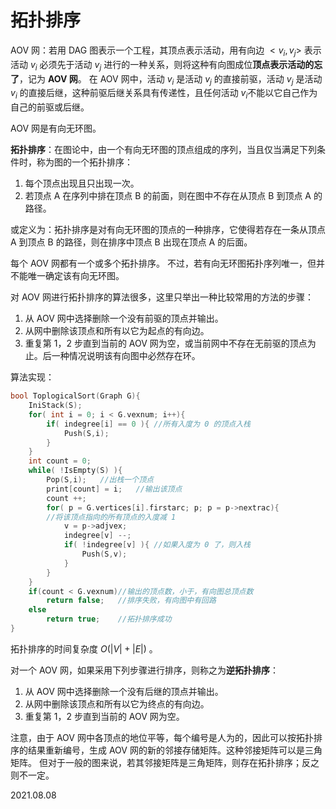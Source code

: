 # 拓扑排序

AOV 网：若用 DAG 图表示一个工程，其顶点表示活动，用有向边 $<v_i,v_j>$ 表示活动 $v_i$ 必须先于活动 $v_j$ 进行的一种关系，则将这种有向图成位**顶点表示活动的忘了**，记为 **AOV 网**。
在 AOV 网中，活动 $v_i$ 是活动 $v_j$ 的直接前驱，活动 $v_j$ 是活动 $v_i$ 的直接后继，这种前驱后继关系具有传递性，且任何活动 $v_i$​ 不能以它自己作为自己的前驱或后继。

AOV 网是有向无环图。

**拓扑排序**：在图论中，由一个有向无环图的顶点组成的序列，当且仅当满足下列条件时，称为图的一个拓扑排序：

1. 每个顶点出现且只出现一次。
2. 若顶点 A 在序列中排在顶点 B 的前面，则在图中不存在从顶点 B 到顶点 A 的路径。

或定义为：拓扑排序是对有向无环图的顶点的一种排序，它使得若存在一条从顶点 A 到顶点 B 的路径，则在排序中顶点 B 出现在顶点 A 的后面。

每个 AOV 网都有一个或多个拓扑排序。
不过，若有向无环图拓扑序列唯一，但并不能唯一确定该有向无环图。

对 AOV 网进行拓扑排序的算法很多，这里只举出一种比较常用的方法的步骤：

1. 从 AOV 网中选择删除一个没有前驱的顶点并输出。
2. 从网中删除该顶点和所有以它为起点的有向边。
3. 重复第 1，2 步直到当前的 AOV 网为空，或当前网中不存在无前驱的顶点为止。后一种情况说明该有向图中必然存在环。

算法实现：

~~~c
bool ToplogicalSort(Graph G){
    IniStack(S);
    for( int i = 0; i < G.vexnum; i++){
        if( indegree[i] == 0 ){	//所有入度为 0 的顶点入栈
            Push(S,i);
        }
    }
    int count = 0;
    while( !IsEmpty(S) ){
        Pop(S,i);	//出栈一个顶点
        print[count] = i;	//输出该顶点
        count ++;
        for( p = G.vertices[i].firstarc; p; p = p->nextrac){
		//将该顶点指向的所有顶点的入度减 1
            v = p->adjvex;
            indegree[v] --;
            if( !indegree[v] ){	//如果入度为 0 了，则入栈
                Push(S,v);
            }
        }
    }
    if(count < G.vexnum)//输出的顶点数，小于，有向图总顶点数
		return false;	//排序失败，有向图中有回路
	else
		return true;	//拓扑排序成功
}
~~~

拓扑排序的时间复杂度 $O(|V|+|E|)$ 。

对一个 AOV 网，如果采用下列步骤进行排序，则称之为**逆拓扑排序**：

1. 从 AOV 网中选择删除一个没有后继的顶点并输出。
2. 从网中删除该顶点和所有以它为终点的有向边。
3. 重复第 1，2 步直到当前的 AOV 网为空。

注意，由于 AOV 网中各顶点的地位平等，每个编号是人为的，因此可以按拓扑排序的结果重新编号，生成 AOV 网的新的邻接存储矩阵。这种邻接矩阵可以是三角矩阵。
但对于一般的图来说，若其邻接矩阵是三角矩阵，则存在拓扑排序；反之则不一定。

2021.08.08
